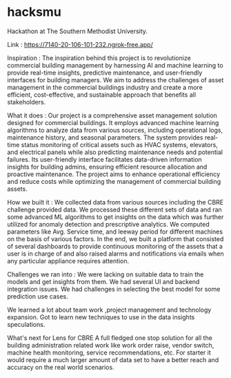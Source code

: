 # hacksmu
Hackathon at The Southern Methodist University.

Link : https://7140-20-106-101-232.ngrok-free.app/

Inspiration : 
The inspiration behind this project is to revolutionize commercial building management by harnessing AI and machine learning to provide real-time insights, predictive maintenance, and user-friendly interfaces for building managers. We aim to address the challenges of asset management in the commercial buildings industry and create a more efficient, cost-effective, and sustainable approach that benefits all stakeholders.

What it does : 
Our project is a comprehensive asset management solution designed for commercial buildings. It employs advanced machine learning algorithms to analyze data from various sources, including operational logs, maintenance history, and seasonal parameters. The system provides real-time status monitoring of critical assets such as HVAC systems, elevators, and electrical panels while also predicting maintenance needs and potential failures. Its user-friendly interface facilitates data-driven information insights for building admins, ensuring efficient resource allocation and proactive maintenance. The project aims to enhance operational efficiency and reduce costs while optimizing the management of commercial building assets.

How we built it : 
We collected data from various sources including the CBRE challenge provided data. We processed these different sets of data and ran some advanced ML algorithms to get insights on the data which was further utilized for anomaly detection and prescriptive analytics. We computed parameters like Avg. Service time, and leeway period for different machines on the basis of various factors. In the end, we built a platform that consisted of several dashboards to provide continuous monitoring of the assets that a user is in charge of and also raised alarms and notifications via emails when any particular appliance requires attention.

Challenges we ran into : 
We were lacking on suitable data to train the models and get insights from them. We had several UI and backend integration issues. We had challenges in selecting the best model for some prediction use cases.




We learned a lot about team work ,project management and technology expansion. Got to learn new techniques to use in the data insights speculations.

What's next for Lens for CBRE
A full fledged one stop solution for all the building administration related work like work order raise, vendor switch, machine health monitoring, service recommendations, etc. For starter it would require a much larger amount of data set to have a better reach and accuracy on the real world scenarios.

